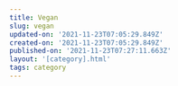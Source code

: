 ```yaml
---
title: Vegan
slug: vegan
updated-on: '2021-11-23T07:05:29.849Z'
created-on: '2021-11-23T07:05:29.849Z'
published-on: '2021-11-23T07:27:11.663Z'
layout: '[category].html'
tags: category
---
```



